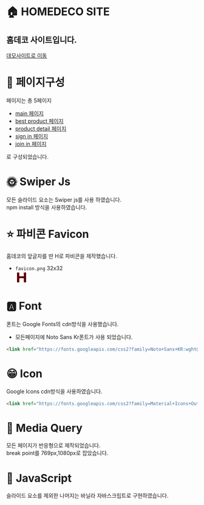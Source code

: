 # 🏠 HOMEDECO SITE
## 홈데코 사이트입니다.  
[데모사이트로 이동](https://naver.com)
# 📃 페이지구성
페이지는 총 5페이지
- [main 페이지]()
- [best product 페이지]()
- [product detail 페이지]()
- [sign in 페이지]()
- [join in 페이지]()

로 구성되었습니다.
# 🌞 Swiper Js
모든 슬라이드 요소는 Swiper js를 사용 하였습니다.  
npm install 방식을 사용하였습니다.
# ⭐ 파비콘 Favicon
홈데코의 앞글자를 딴 H로 파비콘을 제작했습니다. 
- `favicon.png` 32x32  
![favicon](./favicon.png)

# 🅰 Font
폰트는 Google Fonts의 cdn방식을 사용했습니다.
- 모든페이지에 Noto Sans Kr폰트가 사용 되었습니다.  
```html
<link href="https://fonts.googleapis.com/css2?family=Noto+Sans+KR:wght@100;300;400;500;700;900&display=swap" rel="stylesheet">
```
# 😁 Icon
Google Icons cdn방식을 사용하였습니다.
```html
<link href="https://fonts.googleapis.com/css2?family=Material+Icons+Outlined" rel="stylesheet">
```
# 🔹 Media Query
모든 페이지가 반응형으로 제작되었습니다.  
break point를 769px,1080px로 잡았습니다.
# 🍋 JavaScript
슬라이드 요소를 제외한 나머지는
바닐라 자바스크립트로 구현하였습니다.
